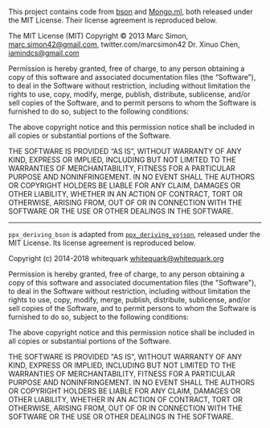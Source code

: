 This project contains code from [bson](https://github.com/MassD/bson) and
[Mongo.ml](https://github.com/MassD/Mongo), both released under the MIT
License. Their license agreement is reproduced below.

The MIT License (MIT)
Copyright © 2013
Marc Simon, marc.simon42@gmail.com, twitter.com/marcsimon42
Dr. Xinuo Chen, iamindcs@gmail.com

Permission is hereby granted, free of charge, to any person obtaining a copy of this software and associated documentation files (the “Software”), to deal in the Software without restriction, including without limitation the rights to use, copy, modify, merge, publish, distribute, sublicense, and/or sell copies of the Software, and to permit persons to whom the Software is furnished to do so, subject to the following conditions:

The above copyright notice and this permission notice shall be included in all copies or substantial portions of the Software.

THE SOFTWARE IS PROVIDED “AS IS”, WITHOUT WARRANTY OF ANY KIND, EXPRESS OR IMPLIED, INCLUDING BUT NOT LIMITED TO THE WARRANTIES OF MERCHANTABILITY, FITNESS FOR A PARTICULAR PURPOSE AND NONINFRINGEMENT. IN NO EVENT SHALL THE AUTHORS OR COPYRIGHT HOLDERS BE LIABLE FOR ANY CLAIM, DAMAGES OR OTHER LIABILITY, WHETHER IN AN ACTION OF CONTRACT, TORT OR OTHERWISE, ARISING FROM, OUT OF OR IN CONNECTION WITH THE SOFTWARE OR THE USE OR OTHER DEALINGS IN THE SOFTWARE.

---

`ppx_deriving_bson` is adapted from
[`ppx_deriving_yojson`](https://github.com/ocaml-ppx/ppx_deriving_yojson), released under the MIT License.
Its license agreement is reproduced below.


Copyright (c) 2014-2018  whitequark <whitequark@whitequark.org>

Permission is hereby granted, free of charge, to any person obtaining a copy
of this software and associated documentation files (the "Software"), to deal
in the Software without restriction, including without limitation the rights
to use, copy, modify, merge, publish, distribute, sublicense, and/or sell
copies of the Software, and to permit persons to whom the Software is
furnished to do so, subject to the following conditions:

The above copyright notice and this permission notice shall be included in
all copies or substantial portions of the Software.

THE SOFTWARE IS PROVIDED "AS IS", WITHOUT WARRANTY OF ANY KIND, EXPRESS OR
IMPLIED, INCLUDING BUT NOT LIMITED TO THE WARRANTIES OF MERCHANTABILITY,
FITNESS FOR A PARTICULAR PURPOSE AND NONINFRINGEMENT. IN NO EVENT SHALL THE
AUTHORS OR COPYRIGHT HOLDERS BE LIABLE FOR ANY CLAIM, DAMAGES OR OTHER
LIABILITY, WHETHER IN AN ACTION OF CONTRACT, TORT OR OTHERWISE, ARISING FROM,
OUT OF OR IN CONNECTION WITH THE SOFTWARE OR THE USE OR OTHER DEALINGS IN
THE SOFTWARE.
